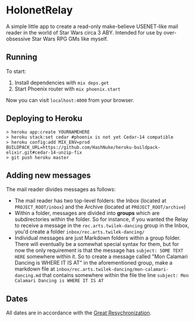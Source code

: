 # HolonetRelay

A simple little app to create a read-only make-believe USENET-like mail reader in the world of Star Wars circa 3 ABY. Intended for use by over-obsessive Star Wars RPG GMs like myself.

## Running

To start:

1. Install dependencies with `mix deps.get`
2. Start Phoenix router with `mix phoenix.start`

Now you can visit `localhost:4000` from your browser.

## Deploying to Heroku

```
> heroku app:create YOURNAMEHERE
> heroku stack:set cedar #phoenix is not yet Cedar-14 compatible
> heroku config:add MIX_ENV=prod BUILDPACK_URL=https://github.com/HashNuke/heroku-buildpack-elixir.git#cedar-14-unzip-fix
> git push heroku master
```

## Adding new messages

The mail reader divides messages as follows:
* The mail reader has two top-level folders: the Inbox (located at `PROJECT_ROOT/inbox`) and the Archive (located at `PROJECT_ROOT/archive`)
* Within a folder, messages are divided into **groups** which are subdirectories within the folder. So for instance, if you wanted the Relay to receive a message in the `rec.arts.twilek-dancing` group in the Inbox, you'd create a folder `inbox/rec.arts.twilek-dancing/`
* Individual messages are just Markdown folders within a group folder. There will eventually be a somewhat special syntax for them, but for now the only requirement is that the message has `subject: SOME TEXT HERE` somewhere within it. So to create a message called "Mon Calamari Dancing is WHERE IT IS AT" in the aforementioned group, make a markdown file at `inbox/rec.arts.twilek-dancing/mon-calamari-dancing.md` that contains somewhere within the file the line `subject: Mon Calamari Dancing is WHERE IT IS AT`

## Dates

All dates are in accordance with the [Great Resychronization](http://starwars.wikia.com/wiki/Great_ReSynchronization).
